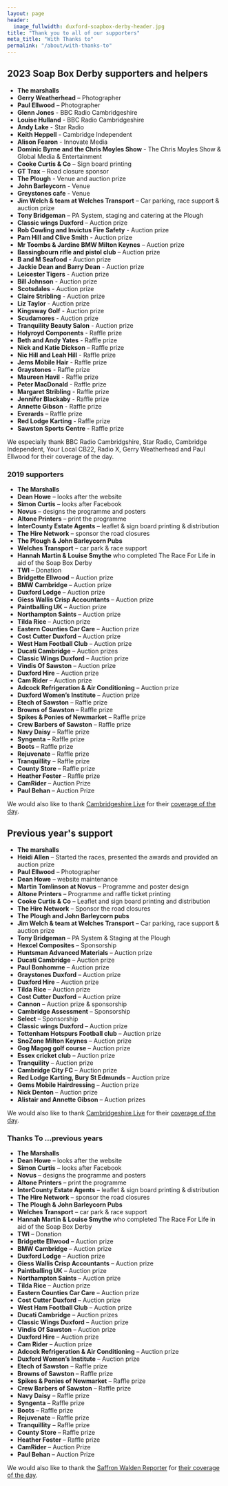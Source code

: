 ```yaml
---
layout: page
header:
  image_fullwidth: duxford-soapbox-derby-header.jpg
title: "Thank you to all of our supporters"
meta_title: "With Thanks to"
permalink: "/about/with-thanks-to"
---
```


## 2023 Soap Box Derby supporters and helpers

* __The marshalls__
* __Gerry Weatherhead__ – Photographer
* __Paul Ellwood__ – Photographer
* __Glenn Jones__ - BBC Radio Cambridgeshire
* __Louise Hulland__ - BBC Radio Cambridgeshire
* __Andy Lake__ - Star Radio
* __Keith Heppell__ - Cambridge Independent
* __Alison Fearon__ - Innovate Media
* __Dominic Byrne and the Chris Moyles Show__ - The Chris Moyles Show & Global Media & Entertainment
* __Cooke Curtis & Co__ – Sign board printing
* __GT Trax__ – Road closure sponsor
* __The Plough__ - Venue and auction prize
* __John Barleycorn__ - Venue
* __Greystones cafe__ - Venue
* __Jim Welch & team at Welches Transport__ – Car parking, race support & auction prize
* __Tony Bridgeman__ – PA System, staging and catering at the Plough
* __Classic wings Duxford__ – Auction prize
* __Rob Cowling and Invictus Fire Safety__ - Auction prize
* __Pam Hill and Clive Smith__ - Auction prize
* __Mr Toombs & Jardine BMW Milton Keynes__ – Auction prize
* __Bassingbourn rifle and pistol club__ – Auction prize
* __B and M Seafood__ - Auction prize
* __Jackie Dean and Barry Dean__ - Auction prize
* __Leicester Tigers__ - Auction prize
* __Bill Johnson__ - Auction prize
* __Scotsdales__ - Auction prize
* __Claire Stribling__ - Auction prize
* __Liz Taylor__ - Auction prize
* __Kingsway Golf__ - Auction prize
* __Scudamores__ - Auction prize
* __Tranquility Beauty Salon__ - Auction prize
* __Holyroyd Components__ - Raffle prize
* __Beth and Andy Yates__ - Raffle prize
* __Nick and Katie Dickson__ – Raffle prize
* __Nic Hill and Leah Hill__ - Raffle prize
* __Jems Mobile Hair__ - Raffle prize
* __Graystones__ - Raffle prize
* __Maureen Havil__ - Raffle prize
* __Peter MacDonald__ - Raffle prize
* __Margaret Stribling__ - Raffle prize
* __Jennifer Blackaby__ - Raffle prize
* __Annette Gibson__ - Raffle prize
* __Everards__ – Raffle prize
* __Red Lodge Karting__ - Raffle prize
* __Sawston Sports Centre__ - Raffle prize

We especially thank BBC Radio Cambridgshire, Star Radio, Cambridge Independent, Your Local CB22, Radio X, Gerry Weatherhead and Paul Ellwood for their coverage of the day.

### 2019 supporters

* __The Marshalls__
* __Dean Howe__ – looks after the website
* __Simon Curtis__ – looks after Facebook
* __Novus__ – designs the programme and posters
* __Altone Printers__ – print the programme
* __InterCounty Estate Agents__ – leaflet & sign board printing & distribution
* __The Hire Network__ – sponsor the road closures
* __The Plough & John Barleycorn Pubs__
* __Welches Transport__ – car park & race support
* __Hannah Martin & Louise Smythe__ who completed  The Race For Life in aid of the Soap Box Derby
* __TWI__ – Donation
* __Bridgette Ellwood__ – Auction prize
* __BMW Cambridge__ – Auction prize
* __Duxford Lodge__ – Auction prize
* __Giess Wallis Crisp Accountants__ – Auction prize
* __Paintballing UK__ – Auction prize
* __Northampton Saints__ – Auction prize
* __Tilda Rice__ – Auction prize
* __Eastern Counties Car Care__ – Auction prize
* __Cost Cutter Duxford__ – Auction prize
* __West Ham Football Club__ – Auction prize
* __Ducati Cambridge__ – Auction prizes
* __Classic Wings Duxford__ – Auction prize
* __Vindis Of Sawston__ – Auction prize
* __Duxford Hire__ – Auction prize
* __Cam Rider__ – Auction prize
* __Adcock Refrigeration & Air Conditioning__ – Auction prize
* __Duxford Women’s Institute__ – Auction prize
* __Etech of Sawston__ – Raffle prize
* __Browns of Sawston__ – Raffle prize
* __Spikes & Ponies of Newmarket__ – Raffle prize
* __Crew Barbers of Sawston__ – Raffle prize
* __Navy Daisy__ – Raffle prize
* __Syngenta__ – Raffle prize
* __Boots__ – Raffle prize
* __Rejuvenate__ – Raffle prize
* __Tranquillity__ – Raffle prize
* __County Store__ – Raffle prize
* __Heather Foster__ – Raffle prize
* __CamRider__ – Auction Prize
* __Paul Behan__ – Auction Prize

We would also like to thank [Cambridgeshire Live][1] for their [coverage of the day][2].

## Previous year's support

* __The marshalls__
* __Heidi Allen__ – Started the races, presented the awards and provided an auction prize
* __Paul Ellwood__ – Photographer
* __Dean Howe__ – website maintenance
* __Martin Tomlinson at Novus__ – Programme and poster design
* __Altone Printers__ – Programme and raffle ticket printing
* __Cooke Curtis & Co__ – Leaflet and sign board printing and distribution
* __The Hire Network__ – Sponsor the road closures
* __The Plough and John Barleycorn pubs__
* __Jim Welch & team at Welches Transport__ – Car parking, race support & auction prize
* __Tony Bridgeman__ – PA System & Staging at the Plough
* __Hexcel Composites__ – Sponsorship
* __Huntsman Advanced Materials__ – Auction prize
* __Ducati Cambridge__ – Auction prize
* __Paul Bonhomme__ – Auction prize
* __Graystones Duxford__ – Auction prize
* __Duxford Hire__ – Auction prize
* __Tilda Rice__ – Auction prize
* __Cost Cutter Duxford__ – Auction prize
* __Cannon__ – Auction prize & sponsorship
* __Cambridge Assessment__ – Sponsorship
* __Select__ – Sponsorship
* __Classic wings Duxford__ – Auction prize
* __Tottenham Hotspurs Football club__ – Auction prize
* __SnoZone Milton Keynes__ – Auction prize
* __Gog Magog golf course__ – Auction prize
* __Essex cricket club__ – Auction prize
* __Tranquility__ – Auction prize
* __Cambridge City FC__ – Auction prize
* __Red Lodge Karting, Bury St Edmunds__ – Auction prize
* __Gems Mobile Hairdressing__ – Auction prize
* __Nick Denton__ – Auction prize
* __Alistair and Annette Gibson__ – Auction prizes

We would also like to thank [Cambridgeshire Live][1] for their [coverage of the day][2].

### Thanks To …previous years

* __The Marshalls__
* __Dean Howe__ – looks after the website
* __Simon Curtis__ – looks after Facebook
* __Novus__ – designs the programme and posters
* __Altone Printers__ – print the programme
* __InterCounty Estate Agents__ – leaflet & sign board printing & distribution
* __The Hire Network__ – sponsor the road closures
* __The Plough & John Barleycorn Pubs__
* __Welches Transport__ – car park & race support
* __Hannah Martin & Louise Smythe__ who completed  The Race For Life in aid of the Soap Box Derby
* __TWI__ – Donation
* __Bridgette Ellwood__ – Auction prize
* __BMW Cambridge__ – Auction prize
* __Duxford Lodge__ – Auction prize
* __Giess Wallis Crisp Accountants__ – Auction prize
* __Paintballing UK__ – Auction prize
* __Northampton Saints__ – Auction prize
* __Tilda Rice__ – Auction prize
* __Eastern Counties Car Care__ – Auction prize
* __Cost Cutter Duxford__ – Auction prize
* __West Ham Football Club__ – Auction prize
* __Ducati Cambridge__ – Auction prizes
* __Classic Wings Duxford__ – Auction prize
* __Vindis Of Sawston__ – Auction prize
* __Duxford Hire__ – Auction prize
* __Cam Rider__ – Auction prize
* __Adcock Refrigeration & Air Conditioning__ – Auction prize
* __Duxford Women’s Institute__ – Auction prize
* __Etech of Sawston__ – Raffle prize
* __Browns of Sawston__ – Raffle prize
* __Spikes & Ponies of Newmarket__ – Raffle prize
* __Crew Barbers of Sawston__ – Raffle prize
* __Navy Daisy__ – Raffle prize
* __Syngenta__ – Raffle prize
* __Boots__ – Raffle prize
* __Rejuvenate__ – Raffle prize
* __Tranquillity__ – Raffle prize
* __County Store__ – Raffle prize
* __Heather Foster__ – Raffle prize
* __CamRider__ – Auction Prize
* __Paul Behan__ – Auction Prize

We would also like to thank the [Saffron Walden Reporter][3] for [their coverage of the day][3].

[1]: https://www.cambridge-news.co.uk/news/cambridge-news/gallery/duxford-village-soapbox-derby-winners-151026601
[2]: https://www.cambridge-news.co.uk/news/cambridge-news/gallery/duxford-village-soapbox-derby-winners-151026601
[3]: https://www.saffronwaldenreporter.co.uk/news/soapbox-derby-takes-over-duxford-roads-1-4686601
